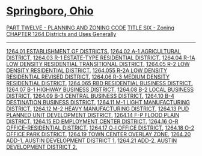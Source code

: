 [Springboro, Ohio](indexee20.html)
==================================

[PART TWELVE - PLANNING AND ZONING CODE](465ba412.html) [TITLE SIX -
Zoning](4c61a412.html) [CHAPTER 1264 Districts and Uses
Generally](4dada412.html)

* * * * *

[1264.01 ESTABLISHMENT OF DISTRICTS.](4dcda412.html) [1264.02 A-1
AGRICULTURAL DISTRICT.](4de1a412.html) [1264.03 R-1 ESTATE-TYPE
RESIDENTIAL DISTRICT.](4de8a412.html) [1264.04 R-1A LOW DENSITY
RESIDENTIAL TRANSITIONAL DISTRICT.](4deca412.html) [1264.05 R-2 LOW
DENSITY RESIDENTIAL DISTRICT.](4df0a412.html) [1264.055 R-2A LOW DENSITY
RESIDENTIAL REVISED DISTRICT.](4df3a412.html) [1264.06 R-3 MEDIUM
DENSITY RESIDENTIAL DISTRICT.](4df7a412.html) [1264.065 RBD RESIDENTIAL
BUSINESS DISTRICT.](4e08a412.html) [1264.07 B-1 HIGHWAY BUSINESS
DISTRICT.](4e26a412.html) [1264.08 B-2 LOCAL BUSINESS
DISTRICT.](4e51a412.html) [1264.09 B-3 CENTRAL BUSINESS
DISTRICT.](4e7aa412.html) [1264.10 B-4 DESTINATION BUSINESS
DISTRICT.](4e7ea412.html) [1264.11 M-1 LIGHT MANUFACTURING
DISTRICT.](4e8ba412.html) [1264.12 M-2 HEAVY MANUFACTURING
DISTRICT.](4e8fa412.html) [1264.13 PUD PLANNED UNIT DEVELOPMENT
DISTRICT.](4e93a412.html) [1264.14 F-P FLOOD PLAIN
DISTRICT.](4e96a412.html) [1264.15 ED EMPLOYMENT CENTER
DISTRICT.](4e9aa412.html) [1264.16 O-R OFFICE-RESIDENTIAL
DISTRICT.](4ee9a412.html) [1264.17 O-l OFFICE DISTRICT.](4f10a412.html)
[1264.18 O-2 OFFICE PARK DISTRICT.](4f39a412.html) [1264.19 TOWN CENTER
OVERLAY ZONE.](4f64a412.html) [1264.20 ADD-1, AUSTIN DEVELOPMENT
DISTRICT 1.](4f6ba412.html) [1264.21 ADD-2, AUSTIN DEVELOPMENT DISTRICT
2.](5006a412.html)
